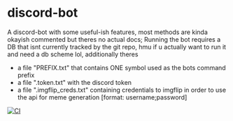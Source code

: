 # discord-bot
A discord-bot with some useful-ish features, most methods are kinda okayish commented but theres no actual docs;
Running the bot requires a DB that isnt currently tracked by the git repo, hmu if u actually want to run it and need a db scheme lol, additionally theres
- a file "PREFIX.txt" that contains ONE symbol used as the bots command prefix
- a file ".token.txt" with the discord token
- a file ".imgflip_creds.txt" containing credentials to imgflip in order to use the api for meme generation [format: username;password]

[![CI](https://github.com/Nighmared/discord-bot/actions/workflows/check_imports_and_syntax.yml/badge.svg)](https://github.com/Nighmared/discord-bot/actions/workflows/check_imports_and_syntax.yml)
